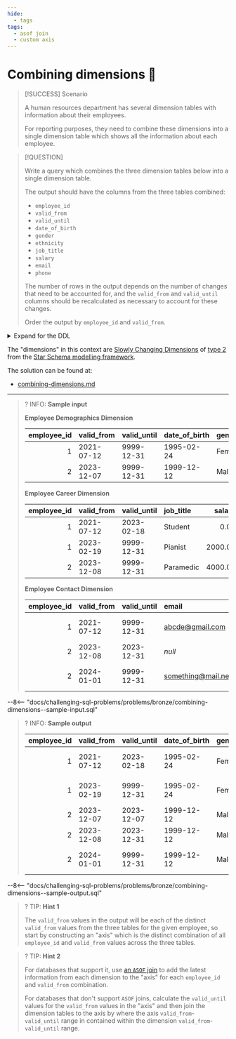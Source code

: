 ```yaml
---
hide:
  - tags
tags:
  - asof join
  - custom axis
---
```


# Combining dimensions 🔗

> [!SUCCESS] Scenario
>
> A human resources department has several dimension tables with information about their employees.
>
> For reporting purposes, they need to combine these dimensions into a single dimension table which shows all the information about each employee.

> [!QUESTION]
>
> Write a query which combines the three dimension tables below into a single dimension table.
>
> The output should have the columns from the three tables combined:
>
> - `employee_id`
> - `valid_from`
> - `valid_until`
> - `date_of_birth`
> - `gender`
> - `ethnicity`
> - `job_title`
> - `salary`
> - `email`
> - `phone`
>
> The number of rows in the output depends on the number of changes that need to be accounted for, and the `valid_from` and `valid_until` columns should be recalculated as necessary to account for these changes.
>
> Order the output by `employee_id` and `valid_from`.

<details>
<summary>Expand for the DDL</summary>
--8<-- "docs/challenging-sql-problems/problems/bronze/combining-dimensions.sql"
</details>

The "dimensions" in this context are [Slowly Changing Dimensions](https://en.wikipedia.org/wiki/Slowly_changing_dimension) of [type 2](https://en.wikipedia.org/wiki/Slowly_changing_dimension#Type_2:_add_new_row) from the [Star Schema modelling framework](https://en.wikipedia.org/wiki/Star_schema).

The solution can be found at:

- [combining-dimensions.md](../../solutions/bronze/combining-dimensions.md)

---

<!-- prettier-ignore -->
>? INFO: **Sample input**
>
> **Employee Demographics Dimension**
>
> | employee_id | valid_from | valid_until | date_of_birth | gender | ethnicity |
> |------------:|:-----------|:------------|:--------------|:-------|:----------|
> |           1 | 2021-07-12 | 9999-12-31  | 1995-02-24    | Female | Black     |
> |           2 | 2023-12-07 | 9999-12-31  | 1999-12-12    | Male   | Asian     |
>
> **Employee Career Dimension**
>
> | employee_id | valid_from | valid_until | job_title |  salary |
> |------------:|:-----------|:------------|:----------|--------:|
> |           1 | 2021-07-12 | 2023-02-18  | Student   |    0.00 |
> |           1 | 2023-02-19 | 9999-12-31  | Pianist   | 2000.00 |
> |           2 | 2023-12-08 | 9999-12-31  | Paramedic | 4000.00 |
>
> **Employee Contact Dimension**
>
> | employee_id | valid_from | valid_until | email              | phone        |
> |------------:|:-----------|:------------|:-------------------|:-------------|
> |           1 | 2021-07-12 | 9999-12-31  | abcde@gmail.com    | 123-456-789  |
> |           2 | 2023-12-08 | 2023-12-31  | _null_             | 01234 567890 |
> |           2 | 2024-01-01 | 9999-12-31  | something@mail.net | 0300 123 456 |
>
--8<-- "docs/challenging-sql-problems/problems/bronze/combining-dimensions--sample-input.sql"

<!-- prettier-ignore -->
>? INFO: **Sample output**
>
> | employee_id | valid_from | valid_until | date_of_birth | gender | ethnicity | job_title |  salary | email              | phone        |
> |------------:|:-----------|:------------|:--------------|:-------|:----------|:----------|--------:|:-------------------|:-------------|
> |           1 | 2021-07-12 | 2023-02-18  | 1995-02-24    | Female | Black     | Student   |    0.00 | abcde@gmail.com    | 123-456-789  |
> |           1 | 2023-02-19 | 9999-12-31  | 1995-02-24    | Female | Black     | Pianist   | 2000.00 | abcde@gmail.com    | 123-456-789  |
> |           2 | 2023-12-07 | 2023-12-07  | 1999-12-12    | Male   | Asian     | null      |  _null_ | _null_             | _null_       |
> |           2 | 2023-12-08 | 2023-12-31  | 1999-12-12    | Male   | Asian     | Paramedic | 4000.00 | _null_             | 01234 567890 |
> |           2 | 2024-01-01 | 9999-12-31  | 1999-12-12    | Male   | Asian     | Paramedic | 4000.00 | something@mail.net | 0300 123 456 |
>
--8<-- "docs/challenging-sql-problems/problems/bronze/combining-dimensions--sample-output.sql"

<!-- prettier-ignore -->
>? TIP: **Hint 1**
>
> The `valid_from` values in the output will be each of the distinct `valid_from` values from the three tables for the given employee, so start by constructing an "axis" which is the distinct combination of all `employee_id` and `valid_from` values across the three tables.

<!-- prettier-ignore -->
>? TIP: **Hint 2**
>
> For databases that support it, use [an `ASOF` join](../../../everything-about-joins/syntax/timestamp-joins.md) to add the latest information from each dimension to the "axis" for each `employee_id` and `valid_from` combination.
>
> For databases that don't support `ASOF` joins, calculate the `valid_until` values for the `valid_from` values in the "axis" and then join the dimension tables to the axis by where the axis `valid_from`-`valid_until` range in contained within the dimension `valid_from`-`valid_until` range.
